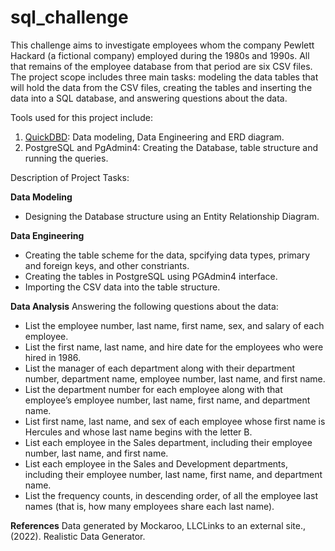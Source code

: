 # sql_challenge

This challenge aims to investigate employees whom the company Pewlett Hackard (a fictional company) employed during the 1980s and 1990s. All that remains of the employee database from that period are six CSV files. The project scope includes three main tasks: modeling the data tables that will hold the data from the CSV files, creating the tables and inserting the data into a SQL database, and answering questions about the data.

Tools used for this project include:
1. [QuickDBD](https://app.quickdatabasediagrams.com/#/): Data modeling, Data Engineering and ERD diagram.
2. PostgreSQL and PgAdmin4: Creating the Database, table structure and running the queries.

Description of Project Tasks:

**Data Modeling**
 * Designing the Database structure using an Entity Relationship Diagram.

**Data Engineering**
* Creating the table scheme for the data, spcifying data types, primary and foreign keys, and other constriants.
* Creating the tables in PostgreSQL using PGAdmin4 interface.
* Importing the CSV data into the table structure.

**Data Analysis**
Answering the following questions about the data:
* List the employee number, last name, first name, sex, and salary of each employee.
* List the first name, last name, and hire date for the employees who were hired in 1986.
* List the manager of each department along with their department number, department name, employee number, last name, and first name.
* List the department number for each employee along with that employee’s employee number, last name, first name, and department name.
* List first name, last name, and sex of each employee whose first name is Hercules and whose last name begins with the letter B.
* List each employee in the Sales department, including their employee number, last name, and first name.
* List each employee in the Sales and Development departments, including their employee number, last name, first name, and department name.
* List the frequency counts, in descending order, of all the employee last names (that is, how many employees share each last name).


**References**
Data generated by Mockaroo, LLCLinks to an external site., (2022). Realistic Data Generator.

